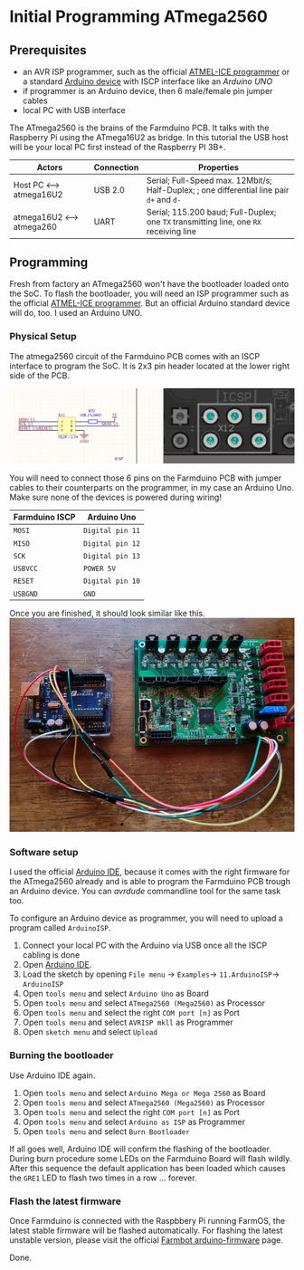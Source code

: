 # Initial Programming ATmega2560

## Prerequisites
* an AVR ISP programmer, such as the official  [ATMEL-ICE programmer](https://www.microchip.com/en-us/development-tool/atatmel-ice) or a standard [Arduino device](https://www.arduino.cc/en/Main/Products) with ISCP interface like an *Arduino UNO*
* if programmer is an Arduino device, then 6 male/female pin jumper cables
* local PC with USB interface

The ATmega2560 is the brains of the Farmduino PCB. It talks with the Raspberry Pi using the ATmega16U2 as bridge. In this tutorial the USB host will be your local PC first instead of the Raspberry PI 3B+.

|Actors |Connection|Properties|
|-|-|-|
|Host PC <--> atmega16U2|USB 2.0|Serial; Full-Speed max. 12Mbit/s; Half-Duplex; ; one differential line pair ```d+``` and ```d-```|
|atmega16U2 <--> atmega260|UART|Serial;  115.200 baud; Full-Duplex; one ```TX``` transmitting line, one ```RX``` receiving line

## Programming

Fresh from factory an ATmega2560 won't have the bootloader loaded onto the SoC. To flash the bootloader, you will need an ISP programmer such as the official [ATMEL-ICE programmer](https://www.microchip.com/en-us/development-tool/atatmel-ice). But an official Arduino standard device will do, too. I used an Arduino UNO.

### Physical Setup

The atmega2560 circuit of the Farmduino PCB comes with an ISCP interface to program the SoC. It is 2x3 pin header located at the lower right side of the PCB.

![atmega2560](/guides/atmega2560/iscp-atmega2560.png) 

You will need to connect those 6 pins on the Farmduino PCB with jumper cables to their counterparts on the programmer, in my case an Arduino Uno. Make sure none of the devices is powered during wiring!

|Farmduino ISCP|Arduino Uno|
|-|-|
|`MOSI`|`Digital pin 11`|
|`MISO`|`Digital pin 12`|
|`SCK`|`Digital pin 13`|
|`USBVCC`|`POWER 5V`|
|`RESET`|`Digital pin 10`|
|`USBGND`|`GND`|

Once you are finished, it should look similar like this.
![atmega2560](/guides/atmega2560/wiring.png)

### Software setup

I used the official [Arduino IDE](https://www.arduino.cc/en/software), because it comes with the right firmware for the ATmega2560 already and is able to program the Farmduino PCB trough an Arduino device. You can *avrdude* commandline tool for the same task too.

To configure an Arduino device as programmer, you will need to upload a program called `ArduinoISP`.

1. Connect your local PC with the Arduino via USB once all the ISCP cabling is done
2. Open [Arduino IDE](https://www.arduino.cc/en/software).
3. Load the sketch by opening `File menu` -> `Examples`-> `11.ArduinoISP`-> `ArduinoISP`
4. Open `tools menu` and select `Arduino Uno` as Board
5. Open `tools menu` and select `ATmega2560 (Mega2560)` as Processor
6. Open `tools menu` and select the right `COM port [n]` as Port
7. Open `tools menu` and select `AVRISP mkll` as Programmer
8. Open `sketch menu` and select `Upload`

### Burning the bootloader

Use Arduino IDE again.

1. Open `tools menu` and select `Arduino Mega or Mega 2560` as Board
2. Open `tools menu` and select `ATmega2560 (Mega2560)` as Processor
3. Open `tools menu` and select the right `COM port [n]` as Port
4. Open `tools menu` and select `Arduino as ISP` as Programmer
5. Open `tools menu` and select `Burn Bootloader`

If all goes well, Arduino IDE will confirm the flashing of the bootloader. During burn procedure some LEDs on the Farmduino Board will flash wildly. After this sequence the default application has been loaded which causes the `GRE1` LED to flash two times in a row ... forever.

### Flash the latest firmware

Once Farmduino is connected with the Raspbbery Pi running FarmOS, the latest stable firmware will be flashed automatically. For flashing the latest unstable version, please visit the official [Farmbot arduino-firmware](https://github.com/FarmBot/farmbot-arduino-firmware#farmbot-arduino-firmware) page.

Done.